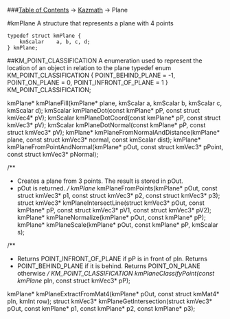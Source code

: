 ###[Table of Contents](../Lua.md) -> [Kazmath](kazmath.md) -> Plane

#kmPlane
A structure that represents a plane with 4 points
```
typedef struct kmPlane {
	kmScalar 	a, b, c, d;
} kmPlane;
```
##KM_POINT_CLASSIFICATION
A enumeration used to represent the location of an object in relation to the plane
typedef enum KM_POINT_CLASSIFICATION {
    POINT_BEHIND_PLANE = -1,
    POINT_ON_PLANE = 0,
    POINT_INFRONT_OF_PLANE = 1
} KM_POINT_CLASSIFICATION;

kmPlane* kmPlaneFill(kmPlane* plane, kmScalar a, kmScalar b, kmScalar c,
                     kmScalar d);
kmScalar kmPlaneDot(const kmPlane* pP, const struct kmVec4* pV);
kmScalar kmPlaneDotCoord(const kmPlane* pP, const struct kmVec3* pV);
kmScalar kmPlaneDotNormal(const kmPlane* pP, const struct kmVec3* pV);
kmPlane* kmPlaneFromNormalAndDistance(kmPlane* plane,
                                      const struct kmVec3* normal,
                                      const kmScalar dist);
kmPlane* kmPlaneFromPointAndNormal(kmPlane* pOut, const struct kmVec3* pPoint,
                                   const struct kmVec3* pNormal);

/**
 * Creates a plane from 3 points. The result is stored in pOut.
 * pOut is returned.
 */
kmPlane* kmPlaneFromPoints(kmPlane* pOut, const struct kmVec3* p1,
                           const struct kmVec3* p2, const struct kmVec3* p3);
struct kmVec3* kmPlaneIntersectLine(struct kmVec3* pOut, const kmPlane* pP,
                                    const struct kmVec3* pV1,
                                    const struct kmVec3* pV2);
kmPlane* kmPlaneNormalize(kmPlane* pOut, const kmPlane* pP);
kmPlane* kmPlaneScale(kmPlane* pOut, const kmPlane* pP, kmScalar s);

/**
 * Returns POINT_INFRONT_OF_PLANE if pP is in front of pIn. Returns
 * POINT_BEHIND_PLANE if it is behind. Returns POINT_ON_PLANE otherwise
 */
KM_POINT_CLASSIFICATION kmPlaneClassifyPoint(const kmPlane* pIn,
                                             const struct kmVec3* pP);

kmPlane* kmPlaneExtractFromMat4(kmPlane* pOut, const struct kmMat4* pIn,
                                kmInt row);
struct kmVec3* kmPlaneGetIntersection(struct kmVec3* pOut, const kmPlane* p1,
                                      const kmPlane* p2, const kmPlane* p3);
